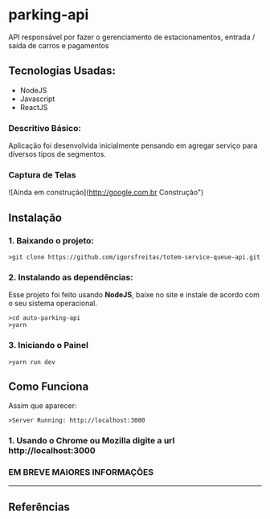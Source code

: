 # parking-api
API responsável por fazer o gerenciamento de estacionamentos, entrada / saída de carros e pagamentos

## Tecnologias Usadas:
- NodeJS
- Javascript
- ReactJS

### Descritivo Básico:
  Aplicação foi desenvolvida inicialmente pensando em agregar serviço para diversos tipos de segmentos.


### Captura de Telas
![Ainda em construção](http://google.com.br Construção")

## Instalação

### **1. Baixando o projeto:**

```
>git clone https://github.com/igorsfreitas/totem-service-queue-api.git
```

### **2. Instalando as dependências:**

Esse projeto foi feito usando **NodeJS**, baixe no site e instale de acordo com o seu sistema operacional.

```
>cd auto-parking-api
>yarn
```

### **3. Iniciando o Painel**

```
>yarn run dev
```

## Como Funciona

Assim que aparecer:

```
>Server Running: http://localhost:3000
```

### **1. Usando o Chrome ou Mozilla digite a url http://localhost:3000**

### EM BREVE MAIORES INFORMAÇÕES

-----------------------------------------

## Referências




